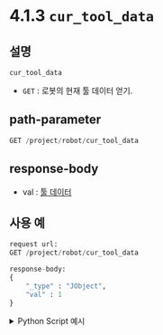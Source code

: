 ﻿# 4.1.3 `cur_tool_data`

## 설명

`cur_tool_data`

- `GET` : 로봇의 현재 툴 데이터 얻기.

## path-parameter

```python
GET /project/robot/cur_tool_data
```

## response-body

- val : [툴 데이터](/7-schema/tool_data.md)

## 사용 예

```python
request url:
GET /project/robot/cur_tool_data

response-body:
{
    "_type" : "JObject",
    "val" : 1
}
```

<details><summary>Python Script 예시</summary>

```python
# test.py
import requests

def get_cur_tool_data() -> dict:
	base_url        = 'http://192.168.1.150:8888'
	path_parameter  = '/project/robot/cur_tool_data'

	response = requests.get(url = base_url + path_parameter).json()

	return response

print(get_cur_tool_data())
```
```sh
$python test.py
{'_type': 'Tool', 'x': 0.0, 'rx': 0.0, 'y': 0.0, 'ry': 0.0, 'z': 0.0, 'rz': 0.0, 'cy': 0.0, 'mass': 20.0, 'cx': 100.0, 'cz': 65.0, 'ixx': 0.059, 'iyy': 0.061, 'izz': 0.075, 'bias_0': 0.0, 'bias_1': 0.0, 'bias_2': 0.0, 'mass_esti': 20.0, 'bias_3': 0.0, 'bias_4': 0.0, 'bias_5': 0.0}
```

</details>